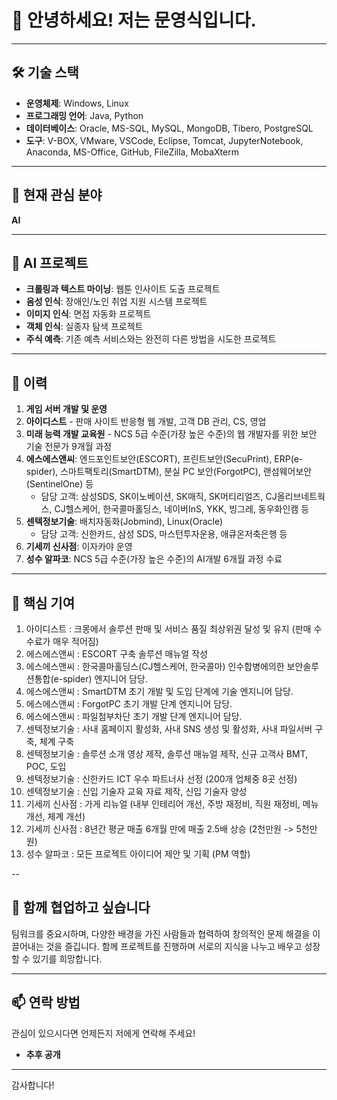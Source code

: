 # 👋 안녕하세요! 저는 문영식입니다.

---

## 🛠️ 기술 스택
- **운영체제**: Windows, Linux
- **프로그래밍 언어**: Java, Python
- **데이터베이스**: Oracle, MS-SQL, MySQL, MongoDB, Tibero, PostgreSQL
- **도구**: V-BOX, VMware, VSCode, Eclipse, Tomcat, JupyterNotebook, Anaconda, MS-Office, GitHub, FileZilla, MobaXterm

---

## 🌱 현재 관심 분야
**AI**

---

## 📂 AI 프로젝트
- **크롤링과 텍스트 마이닝**: 웹툰 인사이트 도출 프로젝트
- **음성 인식**: 장애인/노인 취업 지원 시스템 프로젝트
- **이미지 인식**: 면접 자동화 프로젝트
- **객체 인식**: 실종자 탐색 프로젝트
- **주식 예측**: 기존 예측 서비스와는 완전히 다른 방법을 시도한 프로젝트

---

## 👀 이력
1. **게임 서버 개발 및 운영**
2. **아이디스트** - 판매 사이트 반응형 웹 개발, 고객 DB 관리, CS, 영업
3. **미래 능력 개발 교육원** - NCS 5급 수준(가장 높은 수준)의 웹 개발자를 위한 보안 기술 전문가 9개월 과정
4. **에스에스앤씨**: 엔드포인트보안(ESCORT), 프린트보안(SecuPrint), ERP(e-spider), 스마트팩토리(SmartDTM), 분실 PC 보안(ForgotPC), 랜섬웨어보안(SentinelOne) 등
   - 담당 고객: 삼성SDS, SK이노베이션, SK매직, SK머티리얼즈, CJ올리브네트웍스, CJ헬스케어, 한국콜마홀딩스, 네이버InS, YKK, 빙그레, 동우화인캠 등
5. **센텍정보기술**: 배치자동화(Jobmind), Linux(Oracle)
   - 담당 고객: 신한카드, 삼성 SDS, 마스턴투자운용, 애큐온저축은행 등
6. **기세끼 신사점**: 이자카야 운영
7. **성수 알파코**: NCS 5급 수준(가장 높은 수준)의 AI개발 6개월 과정 수료

---

## 🌟 핵심 기여
1. 아이디스트 : 크몽에서 솔루션 판매 및 서비스 품질 최상위권 달성 및 유지 (판매 수수료가 매우 적어짐)
2. 에스에스앤씨 : ESCORT 구축 솔루션 매뉴얼 작성
3. 에스에스앤씨 : 한국콜마홀딩스(CJ헬스케어, 한국콜마) 인수합병에의한 보안솔루션통합(e-spider) 엔지니어 담당.
4. 에스에스앤씨 : SmartDTM 초기 개발 및 도입 단계에 기술 엔지니어 담당.
5. 에스에스앤씨 : ForgotPC 초기 개발 단계 엔지니어 담당.
6. 에스에스앤씨 : 파일첨부차단 초기 개발 단계 엔지니어 담당.
7. 센텍정보기술 : 사내 홈페이지 활성화, 사내 SNS 생성 및 활성화, 사내 파일서버 구축, 체계 구축
8. 센텍정보기술 : 솔루션 소개 영상 제작, 솔루션 매뉴얼 제작, 신규 고객사 BMT, POC, 도입
9. 센텍정보기술 : 신한카드 ICT 우수 파트너사 선정 (200개 업체중 8곳 선정)
10. 센텍정보기술 : 신입 기술자 교육 자료 제작, 신입 기술자 양성
11. 기세끼 신사점 : 가게 리뉴얼 (내부 인테리어 개선, 주방 재정비, 직원 재정비, 메뉴 개선, 체계 개선)
12. 기세끼 신사점 : 8년간 평균 매출 6개월 만에 매출 2.5배 상승 (2천만원 -> 5천만원)
13. 성수 알파코 : 모든 프로젝트 아이디어 제안 및 기획 (PM 역할)

--

## 💞️ 함께 협업하고 싶습니다
팀워크를 중요시하며, 다양한 배경을 가진 사람들과 협력하여 창의적인 문제 해결을 이끌어내는 것을 즐깁니다. 
함께 프로젝트를 진행하며 서로의 지식을 나누고 배우고 성장할 수 있기를 희망합니다.

---

## 📫 연락 방법
관심이 있으시다면 언제든지 저에게 연락해 주세요!
- **추후 공개**

---

감사합니다!

